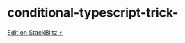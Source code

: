 # conditional-typescript-trick-

[Edit on StackBlitz ⚡️](https://stackblitz.com/edit/stackblitz-starters-eervts)